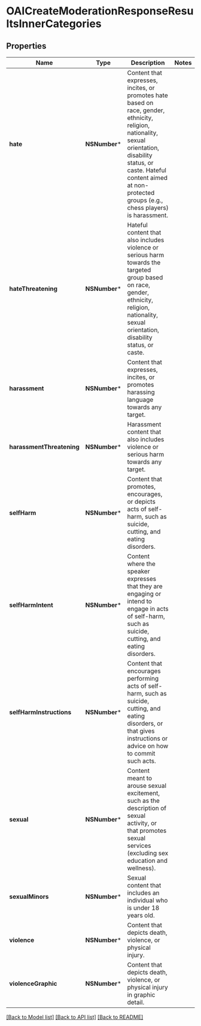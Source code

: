 # OAICreateModerationResponseResultsInnerCategories

## Properties
Name | Type | Description | Notes
------------ | ------------- | ------------- | -------------
**hate** | **NSNumber*** | Content that expresses, incites, or promotes hate based on race, gender, ethnicity, religion, nationality, sexual orientation, disability status, or caste. Hateful content aimed at non-protected groups (e.g., chess players) is harassment. | 
**hateThreatening** | **NSNumber*** | Hateful content that also includes violence or serious harm towards the targeted group based on race, gender, ethnicity, religion, nationality, sexual orientation, disability status, or caste. | 
**harassment** | **NSNumber*** | Content that expresses, incites, or promotes harassing language towards any target. | 
**harassmentThreatening** | **NSNumber*** | Harassment content that also includes violence or serious harm towards any target. | 
**selfHarm** | **NSNumber*** | Content that promotes, encourages, or depicts acts of self-harm, such as suicide, cutting, and eating disorders. | 
**selfHarmIntent** | **NSNumber*** | Content where the speaker expresses that they are engaging or intend to engage in acts of self-harm, such as suicide, cutting, and eating disorders. | 
**selfHarmInstructions** | **NSNumber*** | Content that encourages performing acts of self-harm, such as suicide, cutting, and eating disorders, or that gives instructions or advice on how to commit such acts. | 
**sexual** | **NSNumber*** | Content meant to arouse sexual excitement, such as the description of sexual activity, or that promotes sexual services (excluding sex education and wellness). | 
**sexualMinors** | **NSNumber*** | Sexual content that includes an individual who is under 18 years old. | 
**violence** | **NSNumber*** | Content that depicts death, violence, or physical injury. | 
**violenceGraphic** | **NSNumber*** | Content that depicts death, violence, or physical injury in graphic detail. | 

[[Back to Model list]](../README.md#documentation-for-models) [[Back to API list]](../README.md#documentation-for-api-endpoints) [[Back to README]](../README.md)


